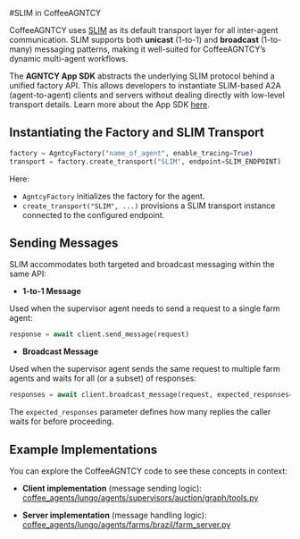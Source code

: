 #SLIM in CoffeeAGNTCY

CoffeeAGNTCY uses [SLIM](../messaging/slim-core.md) as its default transport layer for all inter-agent communication. SLIM supports both **unicast** (1-to-1) and **broadcast** (1-to-many) messaging patterns, making it well-suited for CoffeeAGNTCY’s dynamic multi-agent workflows.  

The **AGNTCY App SDK** abstracts the underlying SLIM protocol behind a unified factory API. This allows developers to instantiate SLIM-based A2A (agent-to-agent) clients and servers without dealing directly with low-level transport details. Learn more about the App SDK [here](https://github.com/agntcy/app-sdk).

## Instantiating the Factory and SLIM Transport  

```python
factory = AgntcyFactory("name_of_agent", enable_tracing=True)
transport = factory.create_transport("SLIM", endpoint=SLIM_ENDPOINT)
```

Here:  
- `AgntcyFactory` initializes the factory for the agent.  
- `create_transport("SLIM", ...)` provisions a SLIM transport instance connected to the configured endpoint.  

## Sending Messages  

SLIM accommodates both targeted and broadcast messaging within the same API:  

- **1-to-1 Message**

Used when the supervisor agent needs to send a request to a single farm agent:  

```python
response = await client.send_message(request)
```

- **Broadcast Message**  

Used when the supervisor agent sends the same request to multiple farm agents and waits for all (or a subset) of responses:  

```python
responses = await client.broadcast_message(request, expected_responses=3)
```

The `expected_responses` parameter defines how many replies the caller waits for before proceeding.  

## Example Implementations  

You can explore the CoffeeAGNTCY code to see these concepts in context:  

- **Client implementation** (message sending logic):  
  [coffee_agents/lungo/agents/supervisors/auction/graph/tools.py](https://github.com/agntcy/coffeeAgntcy/blob/main/coffeeAGNTCY/coffee_agents/lungo/agents/supervisors/auction/graph/tools.py)

- **Server implementation** (message handling logic):  
  [coffee_agents/lungo/agents/farms/brazil/farm_server.py](https://github.com/agntcy/coffeeAgntcy/blob/main/coffeeAGNTCY/coffee_agents/lungo/agents/farms/brazil/farm_server.py)
